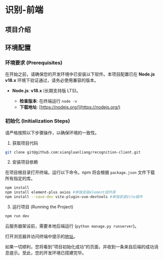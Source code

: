 # 识别-前端

## 项目介绍

## 环境配置
### 环境要求 (Prerequisites)

在开始之前，请确保您的开发环境中已安装以下软件。本项目配置已在 **Node.js v18.x** 环境下验证通过，请务必使用兼容的版本。

  - **Node.js**: **v18.x** (长期支持版 LTS)。

      - **检查版本**: 在终端运行 `node -v`
      - **下载地址**: [https://nodejs.org/](https://nodejs.org/)

### 初始化 (Initialization Steps)

请严格按照以下步骤操作，以确保环境的一致性。

1. 获取项目代码

```bash
git clone git@github.com:xiangluanliang/recognition-client.git
```

2. 安装项目依赖

在项目根目录打开终端，运行以下命令。npm 将会根据 `package.json` 文件下载所有指定的库。

```bash
npm install
npm install element-plus axios #单独安装element组件库
npm install --save-dev vite-plugin-vue-devtools #单独安装Vite插件
```

3. 运行项目 (Running the Project)

```bash
npm run dev
```

云服务器架设前，需要本地后端运行 (`python manage.py runserver`)。

打开浏览器并访问终端中提示的[地址](http://localhost:5173)。

如果一切顺利，您将看到“项目初始化成功”的页面，并收到一条来自后端的成功消息提示。至此，您的开发环境已搭建完毕。